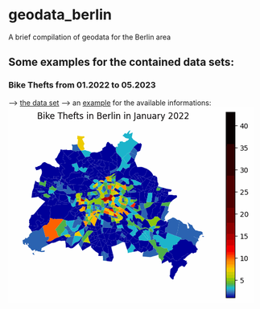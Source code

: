 # geodata_berlin
A brief compilation of geodata for the Berlin area

## Some examples for the contained data sets:

### Bike Thefts from 01.2022 to 05.2023
--> [the data set](https://github.com/Lucky-0ne/geodata_berlin/tree/main/data/2022-2023_bikethefts)
--> an [example](https://github.com/Lucky-0ne/geodata_berlin/tree/main/data/2022-2023_bikethefts/results/further_results/gifs) for the available informations:
![heatmap](https://github.com/Lucky-0ne/geodata_berlin/blob/main/data/2022-2023_bikethefts/results/further_results/gifs/bikethefts_heatmap.gif)
